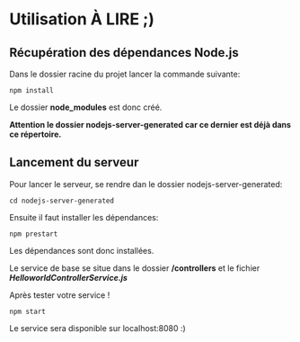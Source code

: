 # Utilisation À LIRE ;) 
## Récupération des dépendances Node.js

Dans le dossier racine du projet lancer la commande suivante: 
```
npm install
```

Le dossier **node_modules** est donc créé. 

**Attention le dossier nodejs-server-generated car ce dernier est déjà dans ce répertoire.**

## Lancement du serveur

Pour lancer le serveur, se rendre dan le dossier nodejs-server-generated: 
```
cd nodejs-server-generated 
```

Ensuite il faut installer les dépendances: 
```
npm prestart
```

Les dépendances sont donc installées. 

Le service de base se situe dans le dossier **/controllers** et le fichier ***HelloworldControllerService.js***


Après tester votre service ! 

```
npm start
```

Le service sera disponible sur localhost:8080 :)
